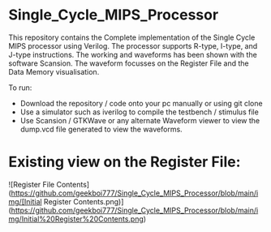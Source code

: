 # Single_Cycle_MIPS_Processor
This repository contains the Complete implementation of the Single Cycle MIPS processor using Verilog. The processor supports R-type, I-type, and J-type instructions. The working and waveforms  has been shown with the software Scansion. The waveform focusses on the Register File and the Data Memory visualisation. 

To run:

* Download the repository / code onto your pc  manually or using git clone 
* Use a simulator such as iverilog to compile the testbench / stimulus file
* Use Scansion / GTKWave or any alternate Waveform viewer to view the dump.vcd file generated to view the waveforms.

# Existing view on the Register File:

![Register File Contents](https://github.com/geekboi777/Single_Cycle_MIPS_Processor/blob/main/img/[Initial Register Contents.png)](https://github.com/geekboi777/Single_Cycle_MIPS_Processor/blob/main/img/Initial%20Register%20Contents.png)
